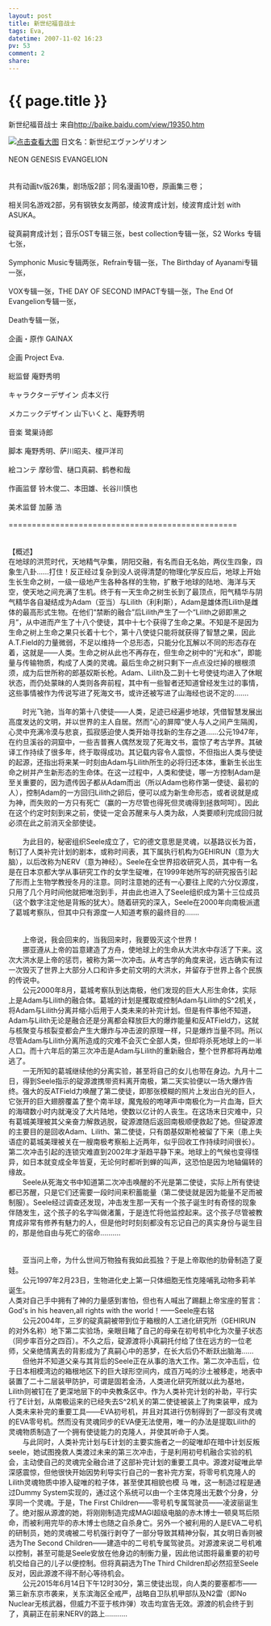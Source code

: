 ```yaml
---
layout: post
title: 新世纪福音战士
tags: Eva,
datetime: 2007-11-02 16:23
pv: 53
comment: 2
share: 
---
```


{{ page.title }}
================

 新世纪福音战士  来自<a href="http://baike.baidu.com/view/19350.htm">http://baike.baidu.com/view/19350.htm</a><p>                                    <a href="http://baike.baidu.com/pic/2/11835527535632421.jpg" target="_blank"><img title="点击查看大图" src="http://baike.baidu.com/pic/2/11835527535632421_small.jpg" /></a> 日文名：新世纪エヴァンゲリオン<br />            <br />            NEON GENESIS EVANGELION <br />            <br />            <br />            共有动画tv版26集，剧场版2部；同名漫画10卷，原画集三卷；<br />            <br />            相关同名游戏2部，另有钢铁女友两部，绫波育成计划，绫波育成计划 with ASUKA。<br />            <br />            碇真嗣育成计划；音乐OST专辑三张，best collection专辑一张，S2 Works 专辑七张，<br />            <br />            Symphonic Music专辑两张，Refrain专辑一张，The Birthday of Ayanami专辑一张，<br />            <br />            VOX专辑一张，THE DAY OF SECOND IMPACT专辑一张，The End Of Evangelion专辑一张，<br />            <br />            Death专辑一张，<br />            <br />            企画&#12539;原作 GAINAX <br />            <br />            企画 Project Eva. <br />            <br />            総监督 庵野秀明 <br />            <br />            キャラクターデザイン 贞本义行 <br />            <br />            メカニックデザイン 山下いくと、庵野秀明 <br />            <br />            音楽 鹭巣诗郎 <br />            <br />            脚本 庵野秀明、萨川昭夫、榎戸洋司 <br />            <br />            絵コンテ 摩砂雪、樋口真嗣、鹤巻和哉 <br />            <br />            作画监督 铃木俊二、本田雄、长谷川慎也 <br />            <br />            美术监督 加藤 浩<br />            <br />            ================================================= <br />            <br />            <br />            【概述】<br />            在地球的洪荒时代，天地精气孕集，阴阳交融，有名而自无名始，两仪生四象，四象生八卦......打住！反正经过复杂到没人说得清楚的物理化学反应后，地球上开始生长生命之树，一级一级地产生各种各样的生物，扩散于地球的陆地、海洋与天空，使天地之间充满了生机。终于有一天生命之树生长到了最顶点，阳气精华与阴气精华各自凝结成为Adam（亚当）与Lilith（利利斯），Adam是雄体而Lilith是雌体的最高形式生物。在他们&ldquo;禁断的融合&rdquo;后Lilith产生了一个&ldquo;Lilith之卵即黑之月&rdquo;，从中进而产生了十八个使徒，其中十七个获得了生命之果。不知是不是因为生命之树上生命之果只长着十七个，第十八使徒只能将就获得了智慧之果，因此A.T.Field的力量微弱，不足以维持一个总形态，只能分化瓦解以不同的形态存在着，这就是&mdash;&mdash;人类。生命之树从此也不再存在，但生命之树中的&ldquo;光和水&rdquo;，即能量与传输物质，构成了人类的灵魂。最后生命之树只剩下一点点没烂掉的根根须<br />            须，成为后世所称的郎基奴斯长枪。Adam、Lilith及二到十七号使徒均进入了休眠状态，而仍处蒙昧的人类则各奔前程，其中有一些智者还知道曾经发生过的事情，这些事情被作为传说写进了死海文书，或许还被写进了山海经也说不定的....... <br />            <br />            　　时光飞驰，当年的第十八使徒&mdash;&mdash;人类，足迹已经遍步地球，凭借智慧发展出高度发达的文明，并以世界的主人自居。然而&ldquo;心的屏障&rdquo;使人与人之间产生隔阂，心灵中充满冷漠与悲哀，孤寂感迫使人类开始寻找新的生存之道......公元1947年，在约旦溪谷的洞窟中，一些吉普赛人偶然发现了死海文书，震惊了考古学界。其破译工作持续了很多年，终于取得成功。其记载内容令人震惊，不但指出人类与使徒的起源，还指出将来某一时刻由Adam与Lilith所生的必将归还本体，重新生长出生命之树并产生新形态的生命体。在这一过程中，人类和使徒，哪一方控制Adam是至关重要的，因为遗传因子都从Adam而出（所以Adam也称作第一使徒、最初的人），控制Adam的一方回归Lilith之卵后，便可以成为新生命形态，或者说就是成为神，而失败的一方只有死亡（赢的一方尽管也得死但灵魂得到拯救呵呵）。因此在这个约定时刻到来之前，使徒一定会苏醒来与人类为敌，人类要顺利完成回归就必须在此之前消灭全部使徒。 <br />            <br />            　　为此目的，秘密组织Seele成立了，它的德文意思是灵魂，以基路议长为首，制订了人类补完计划的剧本，或称时间表，其下属执行机构为GEHIRUN（意为大脑），以后改称为NERV（意为神经）。Seele在全世界招收研究人员，其中有一名是在日本京都大学从事研究工作的女学生碇唯，在1999年她所写的研究报告引起了形而上生物学教授冬月的注意。同时注意她的还有一心要往上爬的六分仪源度，只用了几个月时间他就把唯泡到手，并由此也进入了Seele组织成为第十三位成员（这个数字注定他是背叛的犹大）。随着研究的深入，Seele在2000年向南极派遣了葛城考察队，但其中只有源度一人知道考察的最终目的.......<br />            <br />            <br />            　　上帝说，我会回来的，当我回来时，我要毁灭这个世界！ <br />            　　挪亚遵从上帝的旨意建造了方舟，使地球上的生命从大洪水中存活了下来。这次大洪水是上帝的惩罚，被称为第一次冲击。从考古学的角度来说，远古确实有过一次毁灭了世界上大部分人口和许多史前文明的大洪水，并留存于世界上各个民族的传说中。 <br />            　　公元2000年8月，葛城考察队到达南极，他们发现的巨大人形生命体，实际上是Adam与Lilith的融合体。葛城的计划是攫取或控制Adam与Lilith的S^2机关，将Adam与Lilith分离并缩小后用于人类未来的补完计划。但是有件事他不知道，Adam与Lilith无论是融合还是分离都会释放巨大的爆炸能量和反ATField力，这就与核聚变与核裂变都会产生大爆炸与冲击波的原理一样，只是爆炸当量不同。所以尽管Adam与Lilith分离所造成的灾难不会灭亡全部人类，但却将杀死地球上的一半人口。而十六年后的第三次冲击是Adam与Lilith的重新融合，整个世界都将再劫难逃了。 <br />            　　一无所知的葛城继续他的分离实验，甚至将自己的女儿也带在身边。九月十二日，得到Seele指示的碇源渡携带资料离开南极，第二天实验便以一场大爆炸告终。强大的反ATField力唤醒了第二使徒，即那张模糊的照片上发出白光的巨人，它张开的巨大翅膀覆盖了整个南半球，魔鬼般的咆哮声中南极化为一片血海，巨大的海啸数小时内就淹没了大片陆地，使数以亿计的人丧生。在这场末日灾难中，只有葛城美理被其父亲奋力解救逃脱，碇源渡随后返回南极顺便救起了她。但碇源渡的主要目的是回收Adam、Lilith、第二使徒，只有朗基奴斯枪被留了下来（患上失语症的葛城美理被关在一艘南极考察船上近两年，似乎回收工作持续时间很长）。第二次冲击引起的连锁灾难直到2002年才渐趋平静下来。地球上的气候也变得怪异，如日本就变成全年皆夏，无论何时都听到蝉的叫声，这恐怕是因为地轴偏转的缘故。 <br />            　　Seele从死海文书中知道第二次冲击唤醒的不光是第二使徒，实际上所有使徒都已苏醒，只是它们还需要一段时间来积蓄能量（第二使徒就是因为能量不足而被制服）。Seele经过调查还发现，冲击发生那一天有一个孩子诞生时有奇怪的现象伴随发生，这个孩子的名字叫做渚薰，于是连忙将他监控起来。这个孩子尽管被教育成非常有修养有魅力的人，但是他时时刻刻都没有忘记自己的真实身份与诞生目的，那是他自由与死亡的宿命.......... <br />            <br />            <br />            　　亚当问上帝，为什么世间万物独有我如此孤独？于是上帝取他的肋骨制造了夏娃。 <br />            　　公元1997年2月23日，生物进化史上第一只体细胞无性克隆哺乳动物多莉羊诞生。<br />            人类对自己手中拥有了神的力量感到害怕，但也有人喊出了踢翻上帝宝座的誓言：<br />            God's in his heaven,all rights with the world！&mdash;&mdash;Seele座右铭 <br />            　　公元2004年，三岁的碇真嗣被带到位于箱根的人工进化研究所（GEHIRUN的对外名称）地下第二实验场，亲眼目睹了自己的母亲在初号机中化为次量子状态（同步率百分之四百）。不久之后，碇源渡将小真嗣托付给了住在远方的一位老师，父亲绝情离去的背影成为了真嗣心中的恶梦，在长大后仍不断跃出脑海...... <br />            　　但他并不知道父亲与其背后的Seele正在从事的浩大工作。第二次冲击后，位于日本相模湾边的箱根地区下的巨大球形空间内，成百万吨的沙土被移走，地表中装置了二十二层装甲防护，可谓是固若金汤，人类进化研究所就以此为基地，Lilith则被钉在了更深地层下的中央教条区中。作为人类补完计划的补助，平行实行了E计划，从南极运来的已经失去S^2机关的第二使徒被装上了拘束装甲，成为人类未来补完的重要工具&mdash;&mdash;EVA初号机，并且对其进行仿制得到了一部没有灵魂的EVA零号机。然而没有灵魂同步的EVA便无法使用，唯一的办法是提取Lilith的灵魂物质制造了一个拥有使徒能力的克隆人，并使其听命于人类。<br />            　　与此同时，人类补完计划与E计划的主要实施者之一的碇唯却在暗中计划反叛seele，她试图挽救人类渡过未来的第三次冲击，于是利用初号机融合实验的机会，主动使自己的灵魂完全融合进了这部补完计划的重要工具中。源渡对碇唯此举深感震惊，但他很快开始因势利导实行自己的一套补完方案，将零号机克隆人的Lilith灵魂物质中掺入碇唯的粒子体，甚至使其相貌也模 马 唯，这一制造过程是通过Dummy System实现的，通过这个系统可以由一个主体克隆出无数个分身，分享同一个灵魂。于是，The First Children&mdash;&mdash;零号机专属驾驶员&mdash;&mdash;凌波丽诞生了。绝对服从源渡的她，将刚刚制造完成MAGI超级电脑的赤木博士一顿臭骂后陨命，而被利用完毕的赤木博士也随之自杀身亡。另外一个被利用的人是EVA二号机的研制员，她的灵魂被二号机强行剥夺了一部分导致其精神分裂，其女明日香则被选为The Second Children&mdash;&mdash;建造中的二号机专属驾驶员。对源渡来说二号机难以控制，甚至可能是Seele安放在他身边的制衡力量，因此他试图将最重要的初号机交给自己的儿子以便控制。但将真嗣选为The Third Children却必然招至Seele反对，因此源渡不得不耐心等待机会。 <br />            　　公元2015年6月14日下午12时30分，第三使徒出现，向人类的要塞都市&mdash;&mdash;第三新东京市袭来，关东滨海区全戒严，战略自卫队机甲部队及N2雷（即No Nuclear无核武器，但威力不亚于核炸弹）攻击均宣告无效。源渡的机会终于到了，真嗣正在前来NERV的路上........... <br />                                    </p> 

